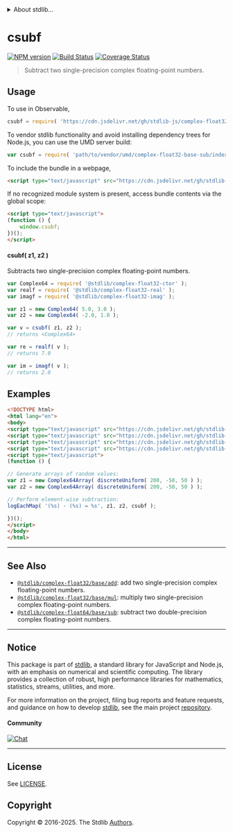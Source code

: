 <!--

@license Apache-2.0

Copyright (c) 2021 The Stdlib Authors.

Licensed under the Apache License, Version 2.0 (the "License");
you may not use this file except in compliance with the License.
You may obtain a copy of the License at

   http://www.apache.org/licenses/LICENSE-2.0

Unless required by applicable law or agreed to in writing, software
distributed under the License is distributed on an "AS IS" BASIS,
WITHOUT WARRANTIES OR CONDITIONS OF ANY KIND, either express or implied.
See the License for the specific language governing permissions and
limitations under the License.

-->


<details>
  <summary>
    About stdlib...
  </summary>
  <p>We believe in a future in which the web is a preferred environment for numerical computation. To help realize this future, we've built stdlib. stdlib is a standard library, with an emphasis on numerical and scientific computation, written in JavaScript (and C) for execution in browsers and in Node.js.</p>
  <p>The library is fully decomposable, being architected in such a way that you can swap out and mix and match APIs and functionality to cater to your exact preferences and use cases.</p>
  <p>When you use stdlib, you can be absolutely certain that you are using the most thorough, rigorous, well-written, studied, documented, tested, measured, and high-quality code out there.</p>
  <p>To join us in bringing numerical computing to the web, get started by checking us out on <a href="https://github.com/stdlib-js/stdlib">GitHub</a>, and please consider <a href="https://opencollective.com/stdlib">financially supporting stdlib</a>. We greatly appreciate your continued support!</p>
</details>

# csubf

[![NPM version][npm-image]][npm-url] [![Build Status][test-image]][test-url] [![Coverage Status][coverage-image]][coverage-url] <!-- [![dependencies][dependencies-image]][dependencies-url] -->

> Subtract two single-precision complex floating-point numbers.

<section class="intro">

</section>

<!-- /.intro -->



<section class="usage">

## Usage

To use in Observable,

```javascript
csubf = require( 'https://cdn.jsdelivr.net/gh/stdlib-js/complex-float32-base-sub@umd/browser.js' )
```

To vendor stdlib functionality and avoid installing dependency trees for Node.js, you can use the UMD server build:

```javascript
var csubf = require( 'path/to/vendor/umd/complex-float32-base-sub/index.js' )
```

To include the bundle in a webpage,

```html
<script type="text/javascript" src="https://cdn.jsdelivr.net/gh/stdlib-js/complex-float32-base-sub@umd/browser.js"></script>
```

If no recognized module system is present, access bundle contents via the global scope:

```html
<script type="text/javascript">
(function () {
    window.csubf;
})();
</script>
```

#### csubf( z1, z2 )

Subtracts two single-precision complex floating-point numbers.

```javascript
var Complex64 = require( '@stdlib/complex-float32-ctor' );
var realf = require( '@stdlib/complex-float32-real' );
var imagf = require( '@stdlib/complex-float32-imag' );

var z1 = new Complex64( 5.0, 3.0 );
var z2 = new Complex64( -2.0, 1.0 );

var v = csubf( z1, z2 );
// returns <Complex64>

var re = realf( v );
// returns 7.0

var im = imagf( v );
// returns 2.0
```

</section>

<!-- /.usage -->

<section class="examples">

## Examples

<!-- eslint no-undef: "error" -->

```html
<!DOCTYPE html>
<html lang="en">
<body>
<script type="text/javascript" src="https://cdn.jsdelivr.net/gh/stdlib-js/array-complex64@umd/browser.js"></script>
<script type="text/javascript" src="https://cdn.jsdelivr.net/gh/stdlib-js/random-array-discrete-uniform@umd/browser.js"></script>
<script type="text/javascript" src="https://cdn.jsdelivr.net/gh/stdlib-js/console-log-each-map@umd/browser.js"></script>
<script type="text/javascript" src="https://cdn.jsdelivr.net/gh/stdlib-js/complex-float32-base-sub@umd/browser.js"></script>
<script type="text/javascript">
(function () {

// Generate arrays of random values:
var z1 = new Complex64Array( discreteUniform( 200, -50, 50 ) );
var z2 = new Complex64Array( discreteUniform( 200, -50, 50 ) );

// Perform element-wise subtraction:
logEachMap( '(%s) - (%s) = %s', z1, z2, csubf );

})();
</script>
</body>
</html>
```

</section>

<!-- /.examples -->

<!-- C interface documentation. -->



<!-- Section for related `stdlib` packages. Do not manually edit this section, as it is automatically populated. -->

<section class="related">

* * *

## See Also

-   <span class="package-name">[`@stdlib/complex-float32/base/add`][@stdlib/complex/float32/base/add]</span><span class="delimiter">: </span><span class="description">add two single-precision complex floating-point numbers.</span>
-   <span class="package-name">[`@stdlib/complex-float32/base/mul`][@stdlib/complex/float32/base/mul]</span><span class="delimiter">: </span><span class="description">multiply two single-precision complex floating-point numbers.</span>
-   <span class="package-name">[`@stdlib/complex-float64/base/sub`][@stdlib/complex/float64/base/sub]</span><span class="delimiter">: </span><span class="description">subtract two double-precision complex floating-point numbers.</span>

</section>

<!-- /.related -->

<!-- Section for all links. Make sure to keep an empty line after the `section` element and another before the `/section` close. -->


<section class="main-repo" >

* * *

## Notice

This package is part of [stdlib][stdlib], a standard library for JavaScript and Node.js, with an emphasis on numerical and scientific computing. The library provides a collection of robust, high performance libraries for mathematics, statistics, streams, utilities, and more.

For more information on the project, filing bug reports and feature requests, and guidance on how to develop [stdlib][stdlib], see the main project [repository][stdlib].

#### Community

[![Chat][chat-image]][chat-url]

---

## License

See [LICENSE][stdlib-license].


## Copyright

Copyright &copy; 2016-2025. The Stdlib [Authors][stdlib-authors].

</section>

<!-- /.stdlib -->

<!-- Section for all links. Make sure to keep an empty line after the `section` element and another before the `/section` close. -->

<section class="links">

[npm-image]: http://img.shields.io/npm/v/@stdlib/complex-float32-base-sub.svg
[npm-url]: https://npmjs.org/package/@stdlib/complex-float32-base-sub

[test-image]: https://github.com/stdlib-js/complex-float32-base-sub/actions/workflows/test.yml/badge.svg?branch=main
[test-url]: https://github.com/stdlib-js/complex-float32-base-sub/actions/workflows/test.yml?query=branch:main

[coverage-image]: https://img.shields.io/codecov/c/github/stdlib-js/complex-float32-base-sub/main.svg
[coverage-url]: https://codecov.io/github/stdlib-js/complex-float32-base-sub?branch=main

<!--

[dependencies-image]: https://img.shields.io/david/stdlib-js/complex-float32-base-sub.svg
[dependencies-url]: https://david-dm.org/stdlib-js/complex-float32-base-sub/main

-->

[chat-image]: https://img.shields.io/gitter/room/stdlib-js/stdlib.svg
[chat-url]: https://app.gitter.im/#/room/#stdlib-js_stdlib:gitter.im

[stdlib]: https://github.com/stdlib-js/stdlib

[stdlib-authors]: https://github.com/stdlib-js/stdlib/graphs/contributors

[umd]: https://github.com/umdjs/umd
[es-module]: https://developer.mozilla.org/en-US/docs/Web/JavaScript/Guide/Modules

[deno-url]: https://github.com/stdlib-js/complex-float32-base-sub/tree/deno
[deno-readme]: https://github.com/stdlib-js/complex-float32-base-sub/blob/deno/README.md
[umd-url]: https://github.com/stdlib-js/complex-float32-base-sub/tree/umd
[umd-readme]: https://github.com/stdlib-js/complex-float32-base-sub/blob/umd/README.md
[esm-url]: https://github.com/stdlib-js/complex-float32-base-sub/tree/esm
[esm-readme]: https://github.com/stdlib-js/complex-float32-base-sub/blob/esm/README.md
[branches-url]: https://github.com/stdlib-js/complex-float32-base-sub/blob/main/branches.md

[stdlib-license]: https://raw.githubusercontent.com/stdlib-js/complex-float32-base-sub/main/LICENSE

<!-- <related-links> -->

[@stdlib/complex/float32/base/add]: https://github.com/stdlib-js/complex-float32-base-add/tree/umd

[@stdlib/complex/float32/base/mul]: https://github.com/stdlib-js/complex-float32-base-mul/tree/umd

[@stdlib/complex/float64/base/sub]: https://github.com/stdlib-js/complex-float64-base-sub/tree/umd

<!-- </related-links> -->

</section>

<!-- /.links -->
